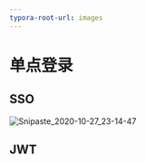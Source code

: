 ```yaml
---
typora-root-url: images
---
```


# 单点登录



## SSO

![Snipaste_2020-10-27_23-14-47](/Snipaste_2020-10-27_23-14-47.jpg)





## JWT

